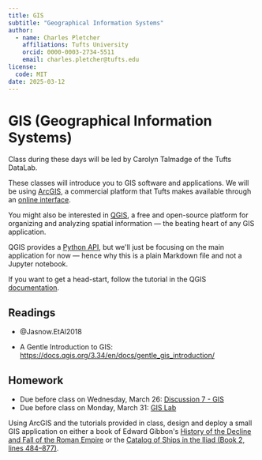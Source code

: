 ```yaml
---
title: GIS
subtitle: "Geographical Information Systems"
author:
  - name: Charles Pletcher
    affiliations: Tufts University
    orcid: 0000-0003-2734-5511
    email: charles.pletcher@tufts.edu
license:
  code: MIT
date: 2025-03-12
---
```


# GIS (Geographical Information Systems)

Class during these days will be led by Carolyn Talmadge of the Tufts DataLab.

These classes will introduce you to GIS software and applications. We will be using [ArcGIS](https://www.esri.com/en-us/arcgis/products/arcgis-pro/overview), a commercial platform that Tufts makes available through an [online interface](https://access.tufts.edu/arcgis). 

You might also be interested in [QGIS](https://www.qgis.org), a free and open-source platform for organizing and analyzing spatial information — the beating heart of any GIS application.

QGIS provides a [Python API](https://docs.qgis.org/testing/en/docs/pyqgis_developer_cookbook/), but we'll just be focusing on the main application for now — hence why this is a plain Markdown file and not a Jupyter notebook.

If you want to get a head-start, follow the tutorial in the QGIS [documentation](https://docs.qgis.org/3.40/en/docs/gentle_gis_introduction/introducing_gis.html).

## Readings

- @Jasnow.EtAl2018

- A Gentle Introduction to GIS: https://docs.qgis.org/3.34/en/docs/gentle_gis_introduction/

## Homework

- Due before class on Wednesday, March 26: [Discussion 7 - GIS](https://canvas.tufts.edu/courses/64568/discussion_topics/537566)
- Due before class on Monday, March 31: [GIS Lab](https://canvas.tufts.edu/courses/64568/assignments/500495)

Using ArcGIS and the tutorials provided in class, design and deploy a small GIS application on either a book of Edward Gibbon's [History of the Decline and Fall of the Roman Empire](https://www.gutenberg.org/ebooks/731) or the [Catalog of Ships in the Iliad (Book 2, lines 484–877)](https://scaife.perseus.org/reader/urn:cts:greekLit:tlg0012.tlg001.perseus-eng3:2.484-2.877).